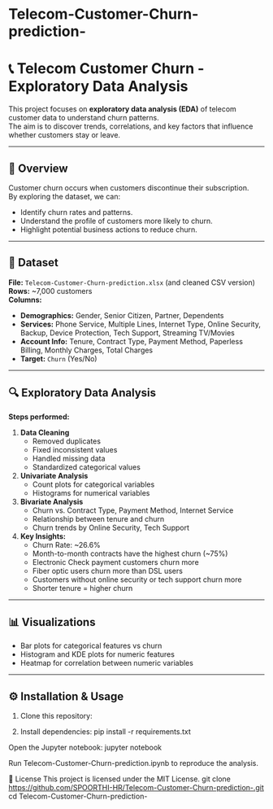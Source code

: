 # Telecom-Customer-Churn-prediction-

# 📞 Telecom Customer Churn - Exploratory Data Analysis

This project focuses on **exploratory data analysis (EDA)** of telecom customer data to understand churn patterns.  
The aim is to discover trends, correlations, and key factors that influence whether customers stay or leave.

---

## 📌 Overview
Customer churn occurs when customers discontinue their subscription.  
By exploring the dataset, we can:
- Identify churn rates and patterns.
- Understand the profile of customers more likely to churn.
- Highlight potential business actions to reduce churn.

---

## 📂 Dataset
**File:** `Telecom-Customer-Churn-prediction.xlsx` (and cleaned CSV version)  
**Rows:** ~7,000 customers  
**Columns:**
- **Demographics:** Gender, Senior Citizen, Partner, Dependents
- **Services:** Phone Service, Multiple Lines, Internet Type, Online Security, Backup, Device Protection, Tech Support, Streaming TV/Movies
- **Account Info:** Tenure, Contract Type, Payment Method, Paperless Billing, Monthly Charges, Total Charges
- **Target:** `Churn` (Yes/No)

---

## 🔍 Exploratory Data Analysis
**Steps performed:**
1. **Data Cleaning**  
   - Removed duplicates  
   - Fixed inconsistent values  
   - Handled missing data  
   - Standardized categorical values
2. **Univariate Analysis**  
   - Count plots for categorical variables  
   - Histograms for numerical variables
3. **Bivariate Analysis**  
   - Churn vs. Contract Type, Payment Method, Internet Service  
   - Relationship between tenure and churn  
   - Churn trends by Online Security, Tech Support
4. **Key Insights:**
   - Churn Rate: ~26.6%  
   - Month-to-month contracts have the highest churn (~75%)  
   - Electronic Check payment customers churn more  
   - Fiber optic users churn more than DSL users  
   - Customers without online security or tech support churn more  
   - Shorter tenure = higher churn

---

## 📊 Visualizations
- Bar plots for categorical features vs churn  
- Histogram and KDE plots for numeric features  
- Heatmap for correlation between numeric variables

---

## ⚙️ Installation & Usage
1. Clone this repository:

2. Install dependencies:
pip install -r requirements.txt

Open the Jupyter notebook:
jupyter notebook

Run Telecom-Customer-Churn-prediction.ipynb to reproduce the analysis.

📜 License
This project is licensed under the MIT License.
   git clone https://github.com/SPOORTHI-HR/Telecom-Customer-Churn-prediction-.git
   cd Telecom-Customer-Churn-prediction-
